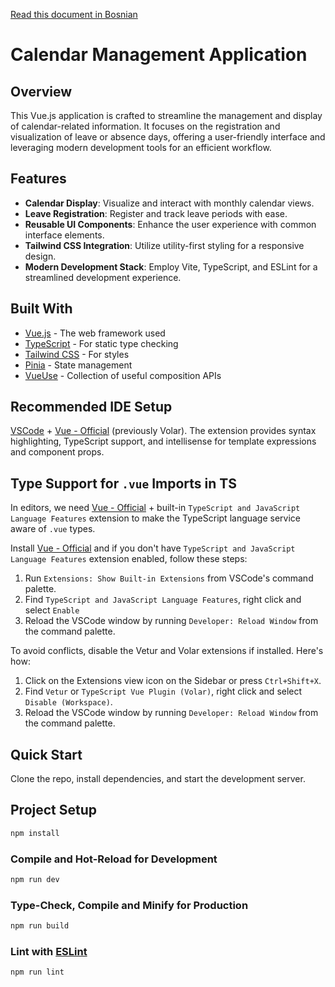 [Read this document in Bosnian](README.bih.md)

# Calendar Management Application

## Overview

This Vue.js application is crafted to streamline the management and display of calendar-related information. It focuses on the registration and visualization of leave or absence days, offering a user-friendly interface and leveraging modern development tools for an efficient workflow.

## Features

- **Calendar Display**: Visualize and interact with monthly calendar views.
- **Leave Registration**: Register and track leave periods with ease.
- **Reusable UI Components**: Enhance the user experience with common interface elements.
- **Tailwind CSS Integration**: Utilize utility-first styling for a responsive design.
- **Modern Development Stack**: Employ Vite, TypeScript, and ESLint for a streamlined development experience.

## Built With

- [Vue.js](https://vuejs.org/) - The web framework used
- [TypeScript](https://www.typescriptlang.org/) - For static type checking
- [Tailwind CSS](https://tailwindcss.com/) - For styles
- [Pinia](https://pinia.esm.dev/) - State management
- [VueUse](https://vueuse.org/) - Collection of useful composition APIs

## Recommended IDE Setup

[VSCode](https://code.visualstudio.com/) + [Vue - Official](https://marketplace.visualstudio.com/items?itemName=Vue.volar) (previously Volar). The extension provides syntax highlighting, TypeScript support, and intellisense for template expressions and component props.

## Type Support for `.vue` Imports in TS

In editors, we need [Vue - Official](https://marketplace.visualstudio.com/items?itemName=Vue.volar) + built-in `TypeScript and JavaScript Language Features` extension to make the TypeScript language service aware of `.vue` types.

Install [Vue - Official](https://marketplace.visualstudio.com/items?itemName=Vue.volar) and if you don't have `TypeScript and JavaScript Language Features` extension enabled, follow these steps:

1. Run `Extensions: Show Built-in Extensions` from VSCode's command palette.
2. Find `TypeScript and JavaScript Language Features`, right click and select `Enable`
3. Reload the VSCode window by running `Developer: Reload Window` from the command palette.

To avoid conflicts, disable the Vetur and Volar extensions if installed. Here's how:

1. Click on the Extensions view icon on the Sidebar or press `Ctrl+Shift+X`.
2. Find `Vetur` or `TypeScript Vue Plugin (Volar)`, right click and select `Disable (Workspace)`.
3. Reload the VSCode window by running `Developer: Reload Window` from the command palette.

## Quick Start

Clone the repo, install dependencies, and start the development server.

## Project Setup

```sh
npm install
```

### Compile and Hot-Reload for Development

```sh
npm run dev
```

### Type-Check, Compile and Minify for Production

```sh
npm run build
```

### Lint with [ESLint](https://eslint.org/)

```sh
npm run lint
```
